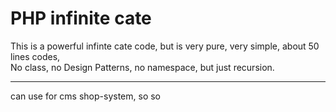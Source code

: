 # PHP infinite cate 
This is a powerful infinte cate code, but is very pure, very simple, about 50 lines codes,  
No class, no Design Patterns, no namespace, but just recursion. 
***
can use for cms shop-system, so so